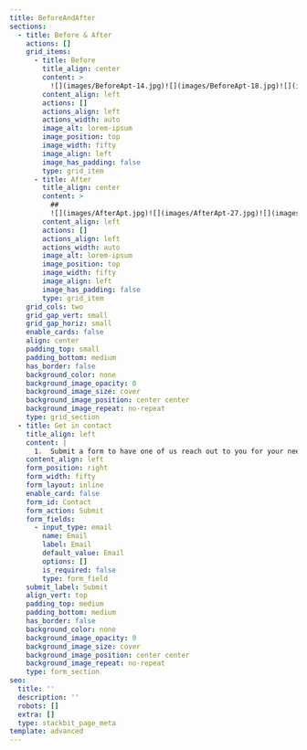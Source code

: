```yaml
---
title: BeforeAndAfter
sections:
  - title: Before & After
    actions: []
    grid_items:
      - title: Before
        title_align: center
        content: >
          ![](images/BeforeApt-14.jpg)![](images/BeforeApt-18.jpg)![](images/square-olive.jpg)
        content_align: left
        actions: []
        actions_align: left
        actions_width: auto
        image_alt: lorem-ipsum
        image_position: top
        image_width: fifty
        image_align: left
        image_has_padding: false
        type: grid_item
      - title: After
        title_align: center
        content: >
          ##
          ![](images/AfterApt.jpg)![](images/AfterApt-27.jpg)![](images/smart-saturn.jpg)
        content_align: left
        actions: []
        actions_align: left
        actions_width: auto
        image_alt: lorem-ipsum
        image_position: top
        image_width: fifty
        image_align: left
        image_has_padding: false
        type: grid_item
    grid_cols: two
    grid_gap_vert: small
    grid_gap_horiz: small
    enable_cards: false
    align: center
    padding_top: small
    padding_bottom: medium
    has_border: false
    background_color: none
    background_image_opacity: 0
    background_image_size: cover
    background_image_position: center center
    background_image_repeat: no-repeat
    type: grid_section
  - title: Get in contact
    title_align: left
    content: |
      1.  Submit a form to have one of us reach out to you for your needs!
    content_align: left
    form_position: right
    form_width: fifty
    form_layout: inline
    enable_card: false
    form_id: Contact
    form_action: Submit
    form_fields:
      - input_type: email
        name: Email
        label: Email
        default_value: Email
        options: []
        is_required: false
        type: form_field
    submit_label: Submit
    align_vert: top
    padding_top: medium
    padding_bottom: medium
    has_border: false
    background_color: none
    background_image_opacity: 0
    background_image_size: cover
    background_image_position: center center
    background_image_repeat: no-repeat
    type: form_section
seo:
  title: ''
  description: ''
  robots: []
  extra: []
  type: stackbit_page_meta
template: advanced
---
```

